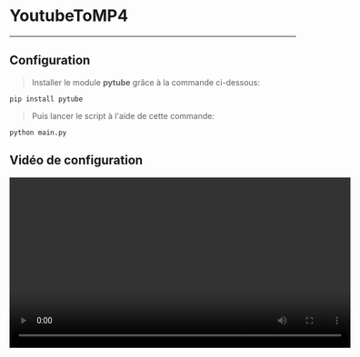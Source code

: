 # YoutubeToMP4

---

## Configuration

> Installer le module **pytube** grâce à la commande ci-dessous:
```
pip install pytube
```

> Puis lancer le script à l'aide de cette commande:

```
python main.py
```

## Vidéo de configuration

</head>
<body> 
<video controls width="600"> <source src="YoutubeToMP4.mp4"/> </video>
</body>
</head>
